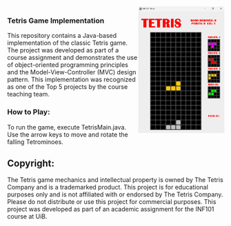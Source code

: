 <img align="right" width=200 src="./src/main/resources/tetris-inaction.png">

### Tetris Game Implementation
This repository contains a Java-based implementation of the classic Tetris game. The project was developed as part of a course assignment and demonstrates the use of object-oriented programming principles and the Model-View-Controller (MVC) design pattern. This implementation was recognized as one of the Top 5 projects by the course teaching team.

### How to Play:
To run the game, execute TetrisMain.java.
Use the arrow keys to move and rotate the falling Tetrominoes.

## Copyright:
The Tetris game mechanics and intellectual property is owned by The Tetris Company and is a trademarked product. 
This project is for educational purposes only and is not affiliated with or endorsed by The Tetris Company. Please do not distribute or use this project for commercial purposes.
This project was developed as part of an academic assignment for the INF101 course at UiB.
